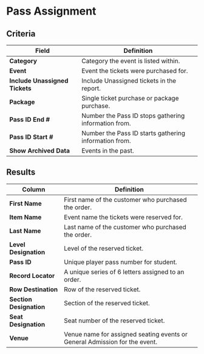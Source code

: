 # Pass Assignment

## Criteria

| **Field** | **Definition** |
| --- | --- |
| **Category** | Category the event is listed within. |
| **Event** | Event the tickets were purchased for. |
| **Include Unassigned Tickets** | Include Unassigned tickets in the report. |
| **Package** | Single ticket purchase or package purchase. |
| **Pass ID End \#** | Number the Pass ID stops gathering information from. |
| **Pass ID Start \#** | Number the Pass ID starts gathering information from.  |
| **Show Archived Data** | Events in the past. |

## Results

| **Column** | **Definition** |
| --- | --- |
| **First Name** | First name of the customer who purchased the order. |
| **Item Name** | Event name the tickets were reserved for. |
| **Last Name** | Last name of the customer who purchased the order. |
| **Level Designation** | Level of the reserved ticket. |
| **Pass ID** | Unique player pass number for student.|
| **Record Locator** | A unique series of 6 letters assigned to an order. |
| **Row Destination** | Row of the reserved ticket. |
| **Section Designation** | Section of the reserved ticket. |
| **Seat Designation** | Seat number of the reserved ticket. |
| **Venue** | Venue name for assigned seating events or General Admission for the event. |

